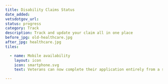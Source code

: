 ```yaml
---
title: Disability Claims Status
date_added:
vetsdotgov_url:
status: progress
category: Track
description: Track and update your claim all in one place
before_jpg: old-healthcare.jpg
after_jpg: healthcare.jpg
tiles:

  - name: Mobile availability
    layout: icon
    icon: smartphone.svg
    text: Veterans can now complete their application entirely from a smartphone

---
```

